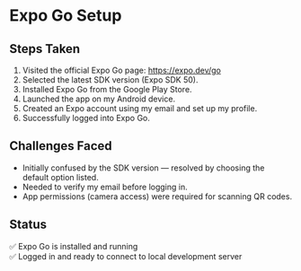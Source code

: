 
# Expo Go Setup

## Steps Taken

1. Visited the official Expo Go page: https://expo.dev/go
2. Selected the latest SDK version (Expo SDK 50).
3. Installed Expo Go from the Google Play Store.
4. Launched the app on my Android device.
5. Created an Expo account using my email and set up my profile.
6. Successfully logged into Expo Go.

## Challenges Faced

- Initially confused by the SDK version — resolved by choosing the default option listed.
- Needed to verify my email before logging in.
- App permissions (camera access) were required for scanning QR codes.

## Status

✅ Expo Go is installed and running  
✅ Logged in and ready to connect to local development server
